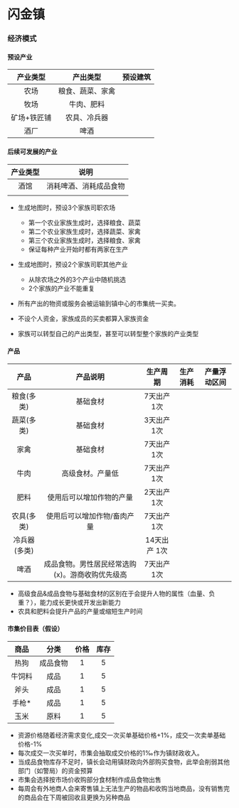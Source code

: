 # 闪金镇

### 经济模式

#### 预设产业

|  产业类型   |     产出类型     | 预设建筑 |
| :---------: | :--------------: | :------: |
|    农场     | 粮食、蔬菜、家禽 |          |
|    牧场     |    牛肉、肥料    |          |
| 矿场+铁匠铺 |   农具、冷兵器   |          |
|    酒厂     |       啤酒       |          |

#### 后续可发展的产业

| 产业类型 |          说明          |
| :------: | :--------------------: |
|   酒馆   | 消耗啤酒、消耗成品食物 |
|          |                        |


- 生成地图时，预设3个家族司职农场
   - 第一个农业家族生成时，选择粮食、蔬菜
   - 第二个农业家族生成时，选择蔬菜、家禽
   - 第三个农业家族生成时，选择粮食、家禽
   - 保证每种产业开始时都有两家在生产

- 生成地图时，预设2个家族司职其他产业
   - 从除农场之外的3个产业中随机挑选
   - 2个家族的产业不能重复

- 所有产出的物资或服务会被运输到镇中心的市集统一买卖。

- 不设个人资金，家族成员的买卖都算入家族资金
- 家族可以转型自己的产出类型，甚至可以转型整个家族的产业类型



#### 产品

|     产品     |                    产品说明                     |   生产周期   | 生产消耗 | 产量浮动区间 |
| :----------: | :---------------------------------------------: | :----------: | :------: | :----------: |
|  粮食(多类)  |                    基础食材                     |  7天出产1次  |          |              |
|  蔬菜(多类)  |                    基础食材                     |  3天出产1次  |          |              |
|     家禽     |                    基础食材                     |  7天出产1次  |          |              |
|     牛肉     |                高级食材。产量低                 |  7天出产1次  |          |              |
|     肥料     |            使用后可以增加作物的产量             |  2天出产1次  |          |              |
|  农具(多类)  |           使用后可以增加作物/畜肉产量           |  7天出产1次  |          |              |
| 冷兵器(多类) |                                                 | 14天出产 1次 |          |              |
|     啤酒     | 成品食物。男性居民经常选购(x)。游商收购优先级高 |  7天出产1次  |          |              |

- 高级食品&成品食物与基础食材的区别在于会提升人物的属性（血量、负重？），能力成长更快或开发出新能力
- 农具和肥料会提升产品的产量或缩短生产时间



#### 市集价目表（假设）

|  商品  |   分类   | 价格 | 库存 |
| :----: | :------: | :--: | :--: |
|  热狗  | 成品食物 |  1   |  5   |
| 牛饲料 |   成品   |  1   |  5   |
|  斧头  |   成品   |  1   |  5   |
| 手枪*  |   成品   |  1   |  5   |
|  玉米  |   原料   |  1   |  5   |

- 资源价格随着经济需求变化,成交一次买单基础价格+1%，成交一次卖单基础价格-1%
- 每次成交一次买单时，市集会抽取成交价格的1‰作为镇财政收入。
- 当成品食物库存不足时，镇长会动用镇财政向外部购买食物，此举会削弱其他部门（如警局）的资金预算
- 市集会选择按市场价收购部分食材制作成品食物出售
- 每周会有外地商人会来寄售镇上无法生产的物品和收购当地商品，没有销售完的商品会在下周被回收且更换为另种商品



